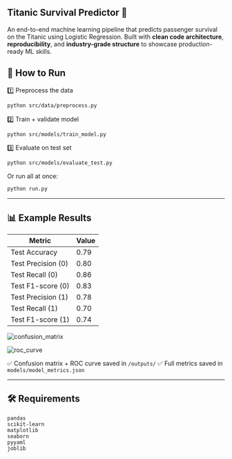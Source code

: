 ## Titanic Survival Predictor 🚢

An end-to-end machine learning pipeline that predicts passenger survival on the Titanic using Logistic Regression.
Built with **clean code architecture**, **reproducibility**, and **industry-grade structure** to showcase production-ready ML skills.

## 🚀 How to Run

1️⃣ Preprocess the data

```bash
python src/data/preprocess.py
````

2️⃣ Train + validate model

```bash
python src/models/train_model.py
```

3️⃣ Evaluate on test set

```bash
python src/models/evaluate_test.py
```

Or run all at once:

```bash
python run.py
```

-----

## 📊 Example Results

| Metric              | Value |
|---------------------|-------|
| Test Accuracy       | 0.79  |
| Test Precision (0)  | 0.80  |
| Test Recall (0)     | 0.86  |
| Test F1-score (0)   | 0.83  |
| Test Precision (1)  | 0.78  |
| Test Recall (1)     | 0.70  |
| Test F1-score (1)   | 0.74  |

![confusion_matrix](https://github.com/user-attachments/assets/3b37b408-a829-4fbb-a586-3763d6d38e5e)

![roc_curve](https://github.com/user-attachments/assets/706bac33-a4e0-4ea2-8730-e2f8f75cdd1d)

✅ Confusion matrix + ROC curve saved in `/outputs/`
✅ Full metrics saved in `models/model_metrics.json`

-----

## 🛠 Requirements

```
pandas
scikit-learn
matplotlib
seaborn
pyyaml
joblib
```

```
```
